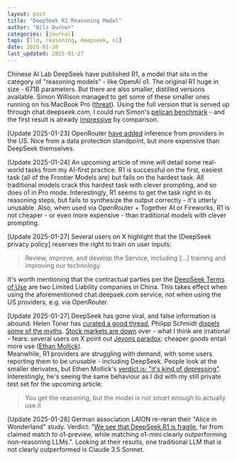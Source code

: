```yaml
---
layout: post
title: "DeepSeek R1 Reasoning Model"
author: "Nils Durner"
categories: [journal]
tags: [llm, reasoning, deepseek, o1]
date: 2025-01-20
last_updated: 2025-01-27
---
```


Chinese AI Lab DeepSeek have published R1, a model that sits in the category of "reasoning models" - like OpenAI o1. The original R1 huge in size - 671B parameters. But there are also smaller, distilled versions available. Simon Willison managed to get some of these smaller ones running on his MacBook Pro ([threat](https://x.com/simonw/status/1881361661975843202)). Using the full version that is served up through chat.deepseek.com, I could run Simon's [pelican benchmark](pelican-benchmark) - and the first result is already [impressive](https://x.com/ndurner/status/1881364614669312372) by comparison.

[Update 2025-01-23]
OpenRouter [have added](https://x.com/OpenRouterAI/status/1882499367464206732) inference from providers in the US. Nice from a data protection standpoint, but more expensive than DeepSeek themselves.

[Update 2025-01-24]
An upcoming article of mine will detail some real-world tasks from my AI-first practice. R1 is successful on the first, easiest task (all of the Frontier Models are) but fails on the hardest task. All traditional models crack this hardest task with clever prompting, and so does o1 in Pro mode. Interestingly, R1 seems to get the task right in its reasoning steps, but fails to synthesize the output correctly - it's utterly unusable. Also, when used via OpenRouter + Together AI or Fireworks, R1 is not cheaper - or even more expensive - than traditional models with clever prompting.

[Update 2025-01-27]
Several users on X highlight that the [DeepSeek privacy policy] reserves the right to train on user inputs:
> Review, improve, and develop the Service, including [...] training and improving our technology.

It's worth mentioning that the contractual parties per the [DeepSeek Terms of Use](https://platform.deepseek.com/downloads/DeepSeek%20Open%20Platform%20Terms%20of%20Service.html) are two Limited Liability companies in China. This takes effect when using the aforementioned chat.deepsek.com service, not when using the US providers, e.g. via OpenRouter.

[Update 2025-01-27]
DeepSeek has gone viral, and false information is abound. Helen Toner has [curated a good thread](https://x.com/hlntnr/status/1883934228750237901), Philipp Schmidt [dispels some of the myths](https://www.linkedin.com/posts/philipp-schmid-a6a2bb196_dont-fall-for-false-deepseek-r1-news-deepseek-activity-7289723903797600256-ox0r). [Stock markets are down](https://www.cnbc.com/2025/01/27/nvidia-sheds-almost-600-billion-in-market-cap-biggest-drop-ever.html) over - what I think are irrational - fears: several users on X point out [Jevons paradox](https://en.wikipedia.org/wiki/Jevons_paradox): cheaper goods entail more use ([Ethan Mollick](https://x.com/emollick/status/1883906575066337481)). \
Meanwhile, R1 providers are struggling with demand, with some users reporting them to be unusable - including DeepSeek. People look at the smaller derivates, but Ethen Mollick's [verdict is: "it's kind of depressing"](https://x.com/emollick/status/1884076605775159527). Interestingly, he's seeing the same behaviour as I did with my still private test set for the upcoming article:
> You get the reasoning, but the model is not *smart* enough to actually use it

[Update 2025-01-28]
German association LAION re-reran their "Alice in Wonderland" study. Verdict: "[We see that DeepSeek R1 is fragile](https://x.com/JJitsev/status/1883158786149609953), far from claimed match to o1-preview, while matching o1-mini clearly outperforming non-reasoning LLMs.". Looking at their results, one traditional LLM that is not clearly outperformed is Claude 3.5 Sonnet.